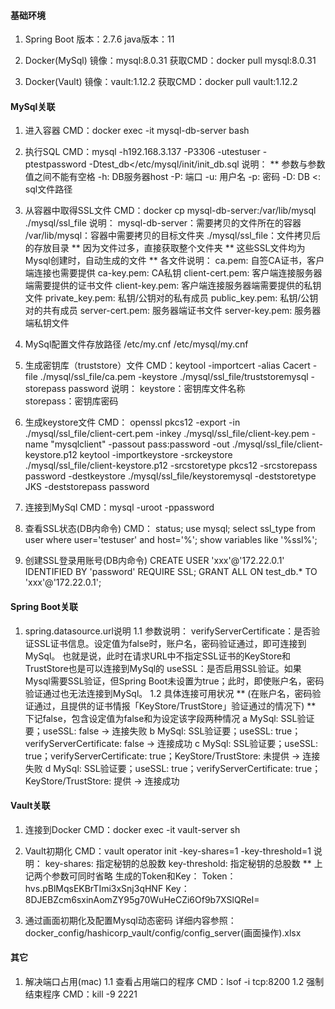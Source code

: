 ﻿#### 基础环境 ####
1. Spring Boot
    版本：2.7.6
    java版本：11

2. Docker(MySql)
    镜像：mysql:8.0.31
    获取CMD：docker pull mysql:8.0.31

3. Docker(Vault)
    镜像：vault:1.12.2
    获取CMD：docker pull vault:1.12.2


#### MySql关联 ####
1. 进入容器
    CMD：docker exec -it mysql-db-server bash

2. 执行SQL
    CMD：mysql -h192.168.3.137 -P3306 -utestuser -ptestpassword -Dtest_db</etc/mysql/init/init_db.sql
    说明： ** 参数与参数值之间不能有空格
      -h: DB服务器host
      -P: 端口
      -u: 用户名
      -p: 密码
      -D: DB
       <: sql文件路径

3. 从容器中取得SSL文件
    CMD：docker cp mysql-db-server:/var/lib/mysql ./mysql/ssl_file
    说明：
       mysql-db-server：需要拷贝的文件所在的容器
       /var/lib/mysql：容器中需要拷贝的目标文件夹
       ./mysql/ssl_file：文件拷贝后的存放目录
     ** 因为文件过多，直接获取整个文件夹
     ** 这些SSL文件均为Mysql创建时，自动生成的文件
     ** 各文件说明：
          ca.pem: 自签CA证书，客户端连接也需要提供
          ca-key.pem: CA私钥
          client-cert.pem: 客户端连接服务器端需要提供的证书文件
          client-key.pem: 客户端连接服务器端需要提供的私钥文件
          private_key.pem: 私钥/公钥对的私有成员
          public_key.pem: 私钥/公钥对的共有成员
          server-cert.pem: 服务器端证书文件
          server-key.pem: 服务器端私钥文件

4. MySql配置文件存放路径
    /etc/my.cnf
    /etc/mysql/my.cnf 

5. 生成密钥库（truststore）文件
    CMD：keytool -importcert -alias Cacert -file ./mysql/ssl_file/ca.pem  -keystore ./mysql/ssl_file/truststoremysql -storepass password
    说明：
     keystore：密钥库文件名称   
     storepass：密钥库密码

6. 生成keystore文件
    CMD：
      openssl pkcs12 -export -in ./mysql/ssl_file/client-cert.pem -inkey ./mysql/ssl_file/client-key.pem -name "mysqlclient" -passout pass:password -out ./mysql/ssl_file/client-keystore.p12
      keytool -importkeystore -srckeystore ./mysql/ssl_file/client-keystore.p12 -srcstoretype pkcs12 -srcstorepass password -destkeystore ./mysql/ssl_file/keystoremysql -deststoretype JKS -deststorepass password

7. 连接到MySql
    CMD：mysql -uroot -ppassword

8. 查看SSL状态(DB内命令)
    CMD：
      status;
      use mysql;
      select ssl_type from user where user='testuser' and host='%';
      show variables like '%ssl%';

9. 创建SSL登录用账号(DB内命令)
    CREATE USER 'xxx'@'172.22.0.1' IDENTIFIED BY 'password' REQUIRE SSL;
    GRANT ALL ON test_db.* TO 'xxx'@'172.22.0.1';


#### Spring Boot关联 ####
1. spring.datasource.url说明
  1.1 参数说明：
       verifyServerCertificate：是否验证SSL证书信息。设定值为false时，账户名，密码验证通过，即可连接到MySql。
                               也就是说，此时在请求URL中不指定SSL证书的KeyStore和TrustStore也是可以连接到MySql的
       useSSL：是否启用SSL验证。如果Mysql需要SSL验证，但Spring Boot未设置为true；此时，即使账户名，密码验证通过也无法连接到MySql。
  1.2 具体连接可用状况
      ** (在账户名，密码验证通过，且提供的证书情报「KeyStore/TrustStore」验证通过的情况下)
      ** 下记false，包含设定值为false和为设定该字段两种情况
    a MySql: SSL验证要；useSSL: false
        -> 连接失败
    b MySql: SSL验证要；useSSL: true；verifyServerCertificate: false
        -> 连接成功
    c MySql: SSL验证要；useSSL: true；verifyServerCertificate: true；KeyStore/TrustStore: 未提供
        -> 连接失败
    d MySql: SSL验证要；useSSL: true；verifyServerCertificate: true；KeyStore/TrustStore: 提供
        -> 连接成功

#### Vault关联 ####
1. 连接到Docker
    CMD：docker exec -it vault-server sh

2. Vault初期化
    CMD：vault operator init -key-shares=1 -key-threshold=1
    说明：
      key-shares: 指定秘钥的总股数
      key-threshold: 指定秘钥的总股数
      ** 上记两个参数可同时省略
    生成的Token和Key：
      Token：hvs.pBlMqsEKBrTImi3xSnj3qHNF
      Key：8DJEBZcm6sxinAomZY95g70WuHeCZi6Of9b7XSlQReI=

3. 通过画面初期化及配置Mysql动态密码
    详细内容参照：docker_config/hashicorp_vault/config/config_server(画面操作).xlsx


#### 其它 ####
1. 解决端口占用(mac)
 1.1 查看占用端口的程序
    CMD：lsof -i tcp:8200
 1.2 强制结束程序
    CMD：kill -9 2221

